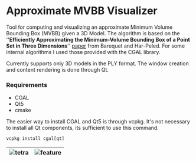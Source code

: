 # Approximate MVBB Visualizer

Tool for computing and visualizing an approximate Minimum Volume Bounding Box (MVBB) given a 3D Model. The algorithm is based on the ''**Efficiently Approximating the Minimum-Volume Bounding Box of a Point Set in Three Dimensions**'' [paper](https://doi.org/10.1006/jagm.2000.1127) from Barequet and Har-Peled. For some internal algorithms I used those provided with the CGAL library.

Currently supports only 3D models in the PLY format. The window creation and content rendering is done through Qt.

### Requirements
- CGAL
- Qt5
- cmake

The easier way to install CGAL and Qt5 is through vcpkg. It's not necessary to install all Qt components, its sufficient to use this command.

```
vcpkg install cgal[qt]
```

|![tetra](https://github.com/user-attachments/assets/b233619f-aafc-468d-9bc5-44e5ad1f3b12) |![feature](https://github.com/user-attachments/assets/3c9710a2-6a48-4d8d-9dac-31e9c55da84f) |
|:-:|:-:|
